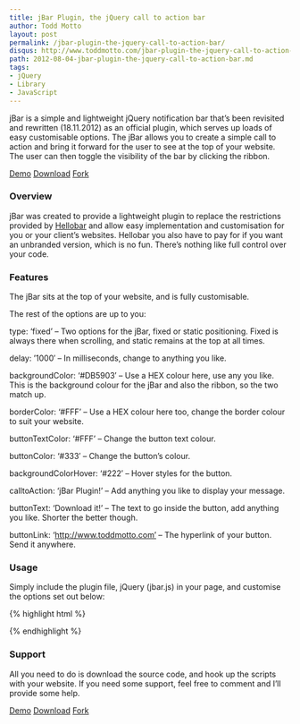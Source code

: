 ```yaml
---
title: jBar Plugin, the jQuery call to action bar
author: Todd Motto
layout: post
permalink: /jbar-plugin-the-jquery-call-to-action-bar/
disqus: http://www.toddmotto.com/jbar-plugin-the-jquery-call-to-action-bar
path: 2012-08-04-jbar-plugin-the-jquery-call-to-action-bar.md
tags:
- jQuery
- Library
- JavaScript
--- 
```


jBar is a simple and lightweight jQuery notification bar that’s been revisited and rewritten (18.11.2012) as an official plugin, which serves up loads of easy customisable options. The jBar allows you to create a simple call to action and bring it forward for the user to see at the top of your website. The user can then toggle the visibility of the bar by clicking the ribbon.

<div class="download-box">
  <a href="//toddmotto.com/labs/jbar" onclick="_gaq.push(['_trackEvent', 'Click', 'Demo jBar', 'jBar Demo']);">Demo</a>
  <a href="//github.com/toddmotto/jBar/archive/master.zip" onclick="_gaq.push(['_trackEvent', 'Click', 'Download jBar', 'jBar Plugin Coded Download']);">Download</a>
  <a href="//github.com/toddmotto/jBar" onclick="_gaq.push(['_trackEvent', 'Click', 'Fork jBar', 'jBar Fork']);">Fork</a>
</div>

### Overview

jBar was created to provide a lightweight plugin to replace the restrictions provided by [Hellobar][4] and allow easy implementation and customisation for you or your client’s websites. Hellobar you also have to pay for if you want an unbranded version, which is no fun. There’s nothing like full control over your code.

 [4]: //www.hellobar.com

### Features

The jBar sits at the top of your website, and is fully customisable.

The rest of the options are up to you:

type: ‘fixed’ – Two options for the jBar, fixed or static positioning. Fixed is always there when scrolling, and static remains at the top at all times.

delay: ’1000′ – In milliseconds, change to anything you like.

backgroundColor: ‘#DB5903′ – Use a HEX colour here, use any you like. This is the background colour for the jBar and also the ribbon, so the two match up.

borderColor: ‘#FFF’ – Use a HEX colour here too, change the border colour to suit your website.

buttonTextColor: ‘#FFF’ – Change the button text colour.

buttonColor: ‘#333′ – Change the button’s colour.

backgroundColorHover: ‘#222′ – Hover styles for the button.

calltoAction: ‘jBar Plugin!’ – Add anything you like to display your message.

buttonText: ‘Download it!’ – The text to go inside the button, add anything you like. Shorter the better though.

buttonLink: ‘http://www.toddmotto.com’ – The hyperlink of your button. Send it anywhere.

### Usage
Simply include the plugin file, jQuery (jbar.js) in your page, and customise the options set out below:

{% highlight html %}
<script src="jquery.js"></script>
<script src="jbar.min.js"></script>
<script>
  $(function() {
      $.jBar({
          type: 'fixed', // fixed/static (lowercase)
          delay: '1000', // In milliseconds
          backgroundColor: '#DB5903', // Background Color
          borderColor: '#FFF', // Background Color
          buttonTextColor: '#FFF', // Button Text
          buttonColor: '#333', // Button Color
          buttonColorHover: '#222', // Button Color Hover
          calltoAction: 'jBar Plugin! A simple and lightweight notification banner.', // Call to action text
          buttonText: 'Download it!', // Button Text
          buttonLink: 'http://www.toddmotto.com' // Hyperlink from button
      });
  });
</script>
{% endhighlight %}
### Support

All you need to do is download the source code, and hook up the scripts with your website. If you need some support, feel free to comment and I’ll provide some help.

<div class="download-box">
  <a href="//toddmotto.com/labs/jbar" onclick="_gaq.push(['_trackEvent', 'Click', 'Demo jBar', 'jBar Demo']);">Demo</a>
  <a href="//github.com/toddmotto/jBar/archive/master.zip" onclick="_gaq.push(['_trackEvent', 'Click', 'Download jBar', 'jBar Plugin Coded Download']);">Download</a>
  <a href="//github.com/toddmotto/jBar" onclick="_gaq.push(['_trackEvent', 'Click', 'Fork jBar', 'jBar Fork']);">Fork</a>
</div>
